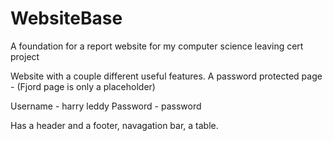 # WebsiteBase
A foundation for a report website for my computer science leaving cert project

Website with a couple different useful features.
A password protected page - (Fjord page is only a placeholder)

Username - harry leddy
Password - password

Has a header and a footer, navagation bar, a table.
